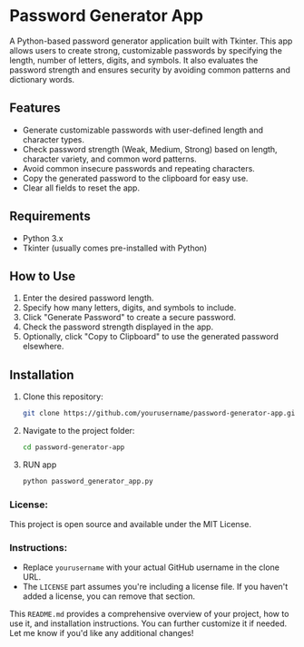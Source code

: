 # Password Generator App

A Python-based password generator application built with Tkinter. This app allows users to create strong, customizable passwords by specifying the length, number of letters, digits, and symbols. It also evaluates the password strength and ensures security by avoiding common patterns and dictionary words.

## Features
- Generate customizable passwords with user-defined length and character types.
- Check password strength (Weak, Medium, Strong) based on length, character variety, and common word patterns.
- Avoid common insecure passwords and repeating characters.
- Copy the generated password to the clipboard for easy use.
- Clear all fields to reset the app.

## Requirements
- Python 3.x
- Tkinter (usually comes pre-installed with Python)

## How to Use
1. Enter the desired password length.
2. Specify how many letters, digits, and symbols to include.
3. Click "Generate Password" to create a secure password.
4. Check the password strength displayed in the app.
5. Optionally, click "Copy to Clipboard" to use the generated password elsewhere.

## Installation
1. Clone this repository:
   ```bash
   git clone https://github.com/yourusername/password-generator-app.git

2. Navigate to the project folder:
   ```bash
   cd password-generator-app

3. RUN app
   ```bash
   python password_generator_app.py

### License:
This project is open source and available under the MIT License.

### Instructions:
- Replace `yourusername` with your actual GitHub username in the clone URL.
- The `LICENSE` part assumes you're including a license file. If you haven't added a license, you can remove that section.

This `README.md` provides a comprehensive overview of your project, how to use it, and installation instructions. You can further customize it if needed. Let me know if you'd like any additional changes!

